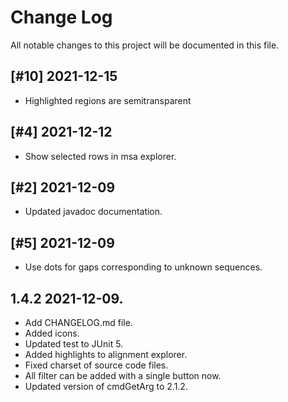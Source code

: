 # Change Log

All notable changes to this project will be documented in this file.

## [#10] 2021-12-15
- Highlighted regions are semitransparent

## [#4] 2021-12-12
- Show selected rows in msa explorer.

## [#2] 2021-12-09
- Updated javadoc documentation.

## [#5] 2021-12-09
- Use dots for gaps corresponding to unknown sequences.

## 1.4.2 2021-12-09.
- Add CHANGELOG.md file.
- Added icons.
- Updated test to JUnit 5.
- Added highlights to alignment explorer.
- Fixed charset of source code files.
- All filter can be added with a single button now.
- Updated version of cmdGetArg to 2.1.2.
